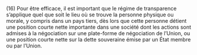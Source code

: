 (16) Pour être efficace, il est important que le régime de transparence s’applique quel que soit le lieu où se trouve la personne physique ou morale, y compris dans un pays tiers, dès lors que cette personne détient une position courte nette importante dans une société dont les actions sont admises à la négociation sur une plate-forme de négociation de l’Union, ou une position courte nette sur la dette souveraine émise par un État membre ou par l’Union.